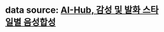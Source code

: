 # data source: [AI-Hub, 감성 및 발화 스타일별 음성합성](https://aihub.or.kr/aihubdata/data/view.do?currMenu=115&topMenu=100&aihubDataSe=realm&dataSetSn=466)

